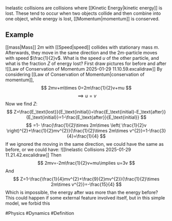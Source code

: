 Inelastic collisions are collisions where [[Kinetic Energy|kinetic energy]] is lost. These tend to occur when two objects collide and then combine into one object, while energy is lost, [[Momentum|momentum]] is conserved.
## Example
[[mass|Mass]] $2m$ with [[Speed|speed]] collides with stationary mass $m$. Afterwards, they move in the same direction and the $2m$-particle moves with speed $\frac{1}{2}v$. What is the speed $u$ of the other particle, and what is the fraction $Z$ of energy lost?
First draw pictures for before and after
![[Law of Conservation of Momentum 2025-01-29 11.10.59.excalidraw]]
By considering [[Law of Conservation of Momentum|conservation of momentum]],
$$
2mv+m\times 0=2m\frac{1}{2}v+mu
$$
$$
\implies u=v
$$
Now we find $Z$:
$$
Z=\frac{E_\text{lost}}{E_\text{initial}}=\frac{E_\text{initial}-E_\text{after}}{E_\text{initial}}=1-\frac{E_\text{after}}{E_\text{initial}}
$$
$$
=1- \frac{\frac{1}{2}\times 2m\times \left( \frac{1}{2}v \right)^{2}+\frac{1}{2}mv^{2}}{\frac{1}{2}\times 2m\times v^{2}}=1-\frac{3}{4}=\frac{1}{4}
$$
If we ignored the moving in the same direction, we could have the same as before, or we could have:
![[Inelastic Collisions 2025-01-29 11.21.42.excalidraw]]
Then
$$
2mv=-2m\frac{1}{2}v+mu\implies u=3v
$$
And
$$
Z=1-\frac{\frac{1}{4}mv^{2}+\frac{9}{2}mv^{2}}{\frac{1}{2}\times 2m\times v^{2}}=-\frac{15}{4}
$$
Which is impossible, the energy after was more than the energy before? This could happen if some external feature involved itself, but in this simple model, we forbid this


#Physics #Dynamics #Definition 